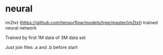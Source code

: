 # neural
im2txt (https://github.com/tensorflow/models/tree/master/im2txt) trained neural network

Trained by first 1M data of 3M data set

Just join files .a and .b before start
